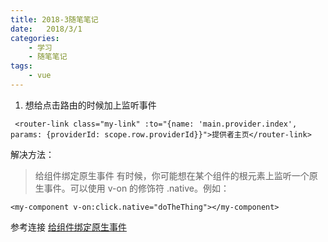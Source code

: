 ```yaml
---
title: 2018-3随笔笔记
date:   2018/3/1
categories: 
    - 学习 
    - 随笔笔记
tags:
    - vue
---
```

1. 想给点击路由的时候加上监听事件
```
 <router-link class="my-link" :to="{name: 'main.provider.index', params: {providerId: scope.row.providerId}}">提供者主页</router-link>
 ```
解决方法：
 > 给组件绑定原生事件
    有时候，你可能想在某个组件的根元素上监听一个原生事件。可以使用 v-on 的修饰符 .native。例如：

    <my-component v-on:click.native="doTheThing"></my-component>

参考连接
[给组件绑定原生事件](https://segmentfault.com/q/1010000007896386)